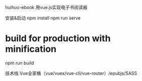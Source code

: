 huihuo-ebook
用vue.js实现电子书阅读器

安装&启动
npm install
npm run serve

# build for production with minification
npm run build

技术栈
Vue全家桶（vue/vuex/vue-cli/vue-router）/epubjs/SASS
